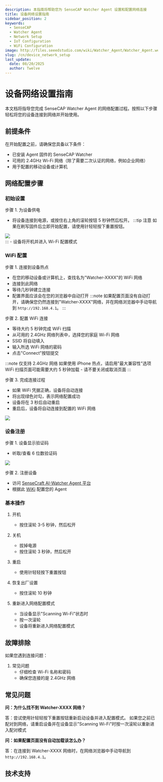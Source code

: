 ```yaml
---
description: 本指南将帮助您为 SenseCAP Watcher Agent 设置和配置网络连接
title: 设备网络设置指南
sidebar_position: 2
keywords:
  - SenseCAP
  - Watcher Agent
  - Network Setup
  - IoT Configuration
  - WiFi Configuration
image: http://files.seeedstudio.com/wiki/Watcher_Agent/Watcher_Agent.webp
slug: /cn/device_network_setup
last_update:
  date: 08/20/2025
  author: Twelve
---
```


# 设备网络设置指南

本文档将指导您完成 SenseCAP Watcher Agent 的网络配置过程。按照以下步骤轻松将您的设备连接到网络并开始使用。

## 前提条件

在开始配置之前，请确保您具备以下条件：

- 已安装 Agent 固件的 SenseCAP Watcher
- 可用的 2.4GHz Wi-Fi 网络（除了需要二次认证的网络，例如企业网络）
- 用于配置的移动设备或计算机

## 网络配置步骤

### 初始设置

步骤 1. 为设备供电
- 将设备连接到电源，或按住右上角的滚轮按钮 5 秒钟然后松开。
:::tip 注意
如果在刷写固件后立即开始配置，请使用针轻轻按下重置按钮。
<div style={{textAlign:'center'}}><img src="http://files.seeedstudio.com/wiki/Watcher_Agent/Flash/finish2.jpg" style={{width:200, height:'auto'}}/></div>
:::
- 设备将开机并进入 Wi-Fi 配置模式


### WiFi 配置

步骤 1. 连接到设备热点
- 在您的移动设备或计算机上，查找名为"Watcher-XXXX"的 WiFi 网络
- 连接到此网络
- 等待几秒钟建立连接
- 配置界面应该会在您的浏览器中自动打开
:::note
如果配置页面没有自动打开，请确保您仍然连接到"Watcher-XXXX"网络，并在网络浏览器中手动导航到 `http://192.168.4.1`。
:::

步骤 2. 配置 WiFi 连接
- 等待大约 5 秒钟完成 WiFi 扫描
- 从可用的 2.4GHz 网络列表中，选择您的家庭 Wi-Fi 网络
- SSID 将自动填入
- 输入所选 WiFi 网络的密码
- 点击"Connect"按钮提交

:::note
仅支持 2.4GHz 网络
如果使用 iPhone 热点，请启用"最大兼容性"选项
WiFi 扫描页面可能需要大约 5 秒钟加载 - 请不要关闭或取消页面
:::

步骤 3. 完成连接过程
- 如果 WiFi 凭据正确，设备将自动连接
- 将出现绿色对勾，表示网络配置成功
- 设备将在 3 秒后自动重启
- 重启后，设备将自动连接到配置的 WiFi 网络

<div style={{textAlign:'center'}}><img src="http://files.seeedstudio.com/wiki/Watcher_Agent/firmware/wifi%20done.jpeg" style={{width:500, height:'auto'}}/></div> 


### 设备注册

步骤 1. 设备显示验证码
- 听取/查看 6 位数验证码
<div style={{textAlign:'center'}}><img src="http://files.seeedstudio.com/wiki/Watcher_Agent/firmware/activation.jpg" style={{width:300, height:'auto'}}/></div> 

步骤 2. 注册设备
- 访问 [SenseCraft AI-Watcher Agent 平台](https://sensecraft.seeed.cc/ai/watcher-agent)
- 根据此 [WiKi](https://wiki.seeedstudio.com/Web_Control_Panel/) 配置您的 Agent

### 基本操作

1. 开机
   - 按住滚轮 3-5 秒钟，然后松开

2. 关机
   - 拔掉电源
   - 按住滚轮 3 秒钟，然后松开

3. 重启
   - 使用针轻轻按下重置按钮

4. 恢复出厂设置
   - 按住滚轮 10 秒钟

5. 重新进入网络配置模式
   - 当设备显示"Scanning Wi-Fi"状态时
   - 按一次滚轮
   - 设备将重新进入网络配置模式

## 故障排除

如果您遇到连接问题：

1. 常见问题
   - 仔细检查 Wi-Fi 名称和密码
   - 确保您连接的是 2.4GHz 网络


## 常见问题

**问：为什么找不到 Watcher-XXXX 网络？**

答：尝试使用针轻轻按下重置按钮重新启动设备并进入配置模式。
如果您之前已配对到网络，请重启设备并在设备显示"Scanning Wi-Fi"时按一次滚轮以重新进入配对模式

**问：如果配置页面没有自动加载该怎么办？**

答：在连接到 Watcher-XXXX 网络时，在网络浏览器中手动导航到 `http://192.168.4.1`。

## 技术支持

<div class="button_tech_support_container">
<a href="https://discord.com/invite/QqMgVwHT3X" class="button_tech_support_sensecap"></a>
<a href="https://support.sensecapmx.com/portal/en/home" class="button_tech_support_sensecap3"></a>
</div>

<div class="button_tech_support_container">
<a href="mailto:support@sensecapmx.com" class="button_tech_support_sensecap2"></a>
<a href="https://github.com/Seeed-Studio/wiki-documents/discussions/69" class="button_discussion"></a>
</div>